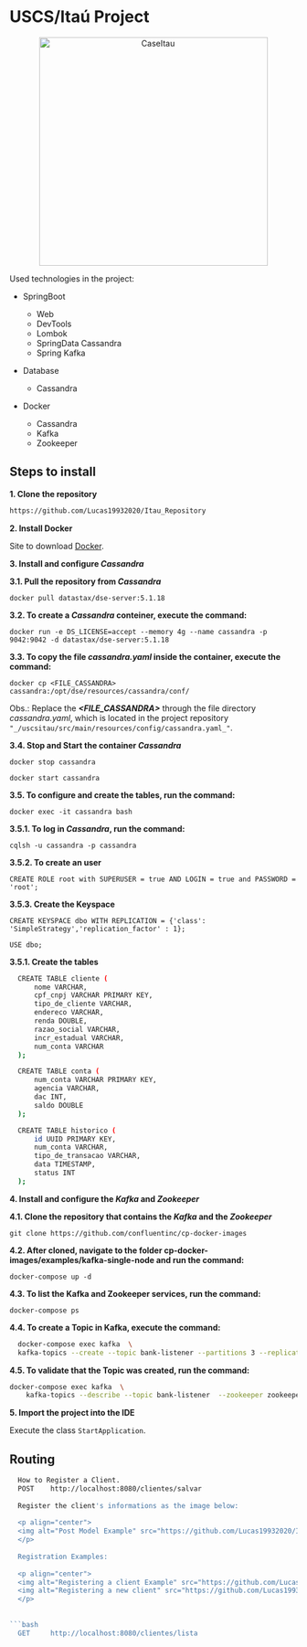 # USCS/Itaú Project
<p align="center">
<img alt="CaseItau" src="https://github.com/Lucas19932020/Itau_Repository/blob/master/Images/Ita%C3%BA%20image.PNG" width="400" />
</p>

Used technologies in the project:

- SpringBoot
  - Web
  - DevTools
  - Lombok
  - SpringData Cassandra
  - Spring Kafka

- Database
  - Cassandra
 
- Docker
  - Cassandra
  - Kafka
  - Zookeeper

## Steps to install

**1. Clone the repository**

```bash
https://github.com/Lucas19932020/Itau_Repository
```

**2. Install Docker**

Site to download [Docker](https://docs.docker.com/get-docker/).

**3. Install and configure *Cassandra***

  **3.1. Pull the repository from *Cassandra***

  `docker pull datastax/dse-server:5.1.18`

  **3.2. To create a *Cassandra* conteiner, execute the command:**
  
  `docker run -e DS_LICENSE=accept --memory 4g --name cassandra -p 9042:9042 -d datastax/dse-server:5.1.18`

  **3.3. To copy the file *cassandra.yaml* inside the container, execute the command:**
 
  `docker cp <FILE_CASSANDRA> cassandra:/opt/dse/resources/cassandra/conf/`

  Obs.: Replace the ***<FILE_CASSANDRA>*** through the file directory *cassandra.yaml*, which is located in the project repository `"_/uscsitau/src/main/resources/config/cassandra.yaml_"`.

  **3.4. Stop and Start the container *Cassandra***
  
  `docker stop cassandra`

  `docker start cassandra`

  **3.5. To configure and create the tables, run the command:**
  
  `docker exec -it cassandra bash`

  **3.5.1. To log in *Cassandra*, run the command:**
  
  `cqlsh -u cassandra -p cassandra`

  **3.5.2. To create an user**

  `CREATE ROLE root with SUPERUSER = true AND LOGIN = true and PASSWORD = 'root';`

  **3.5.3. Create the Keyspace**

  `CREATE KEYSPACE dbo WITH REPLICATION = {'class': 'SimpleStrategy','replication_factor' : 1};`

  `USE dbo;`

  **3.5.1. Create the tables**

```bash
  CREATE TABLE cliente (
      nome VARCHAR,
      cpf_cnpj VARCHAR PRIMARY KEY,
      tipo_de_cliente VARCHAR,
      endereco VARCHAR,
      renda DOUBLE,
      razao_social VARCHAR,
      incr_estadual VARCHAR,
      num_conta VARCHAR
  );
```
```bash
  CREATE TABLE conta (
      num_conta VARCHAR PRIMARY KEY,
      agencia VARCHAR,
      dac INT,
      saldo DOUBLE
  );
```
```bash
  CREATE TABLE historico (	
      id UUID PRIMARY KEY,
      num_conta VARCHAR,
      tipo_de_transacao VARCHAR,
      data TIMESTAMP,
      status INT
  );
```

**4. Install and configure the *Kafka* and *Zookeeper***

  **4.1. Clone the repository that contains the *Kafka* and the *Zookeeper***

  `git clone https://github.com/confluentinc/cp-docker-images`

  **4.2. After cloned, navigate to the folder cp-docker-images/examples/kafka-single-node and run the command:**
  
  `docker-compose up -d`

  **4.3. To list the Kafka and Zookeeper services, run the command:**
  
  `docker-compose ps`

  **4.4. To create a Topic in Kafka, execute the command:**

  ```bash
    docker-compose exec kafka  \
    kafka-topics --create --topic bank-listener --partitions 3 --replication-factor 1 --if-not-exists --zookeeper zookeeper:2181
  ```
    
  **4.5. To validate that the Topic was created, run the command:**

  ```bash
  docker-compose exec kafka  \
      kafka-topics --describe --topic bank-listener  --zookeeper zookeeper:2181
  ```

**5. Import the project into the IDE**

Execute the class `StartApplication`.

## Routing

```bash
  How to Register a Client.
  POST    http://localhost:8080/clientes/salvar
 
  Register the client's informations as the image below:
  
  <p align="center">
  <img alt="Post Model Example" src="https://github.com/Lucas19932020/Itau_Repository/blob/master/Images/Images%20Case%20Itau%20-%20USCS%20Readme/1.%20Post%20Model%20Example.PNG" width="400" />
  </p>
  
  Registration Examples:
  
  <p align="center">
  <img alt="Registering a client Example" src="https://github.com/Lucas19932020/Itau_Repository/blob/master/Images/Images%20Case%20Itau%20-%20USCS%20Readme/2%20Registering%20a%20new%20client.PNG" width="400" />
  <img alt="Registering a new client" src="https://github.com/Lucas19932020/Itau_Repository/blob/master/Images/Images%20Case%20Itau%20-%20USCS%20Readme/3%20Registering%20a%20client%20Example.PNG" width="400" />
  </p>
  
  
```bash  
  GET     http://localhost:8080/clientes/lista
``` 
